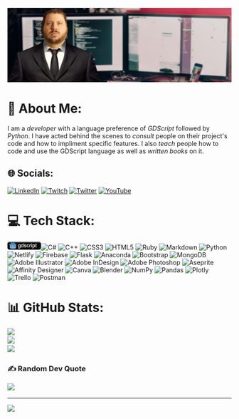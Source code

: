 ![Banner](https://raw.githubusercontent.com/newjoker6/newjoker6/Master/GitBanner.png)
# 💫 About Me:
I am a *developer* with a language preference of *GDScript* followed by *Python*. I have acted behind the scenes to *consult* people on their project's code and how to impliment specific features. I also *teach* people how to code and use the GDScript language as well as *written books* on it.<br>


## 🌐 Socials:
[![LinkedIn](https://img.shields.io/badge/LinkedIn-%230077B5.svg?logo=linkedin&logoColor=white)](https://linkedin.com/in/michael-mcguire-coder) [![Twitch](https://img.shields.io/badge/Twitch-%239146FF.svg?logo=Twitch&logoColor=white)](https://twitch.tv/newjoker6) [![Twitter](https://img.shields.io/badge/Twitter-%231DA1F2.svg?logo=Twitter&logoColor=white)](https://twitter.com/TheNewJoker6) [![YouTube](https://img.shields.io/badge/YouTube-%23FF0000.svg?logo=YouTube&logoColor=white)](https://youtube.com/c/UCyPFL_Bxp3Smxg_Fs_CH02Q) 

# 💻 Tech Stack:
![GDScript](https://raw.githubusercontent.com/newjoker6/newjoker6/Master/gdscriptbadgeC.png)![C#](https://img.shields.io/badge/c%23-%23239120.svg?style=plastic&logo=c-sharp&logoColor=white) ![C++](https://img.shields.io/badge/c++-%2300599C.svg?style=plastic&logo=c%2B%2B&logoColor=white) ![CSS3](https://img.shields.io/badge/css3-%231572B6.svg?style=plastic&logo=css3&logoColor=white) ![HTML5](https://img.shields.io/badge/html5-%23E34F26.svg?style=plastic&logo=html5&logoColor=white) ![Ruby](https://img.shields.io/badge/ruby-%23CC342D.svg?style=plastic&logo=ruby&logoColor=white) ![Markdown](https://img.shields.io/badge/markdown-%23000000.svg?style=plastic&logo=markdown&logoColor=white) ![Python](https://img.shields.io/badge/python-3670A0?style=plastic&logo=python&logoColor=ffdd54) ![Netlify](https://img.shields.io/badge/netlify-%23000000.svg?style=plastic&logo=netlify&logoColor=#00C7B7) ![Firebase](https://img.shields.io/badge/firebase-%23039BE5.svg?style=plastic&logo=firebase) ![Flask](https://img.shields.io/badge/flask-%23000.svg?style=plastic&logo=flask&logoColor=white) ![Anaconda](https://img.shields.io/badge/Anaconda-%2344A833.svg?style=plastic&logo=anaconda&logoColor=white) ![Bootstrap](https://img.shields.io/badge/bootstrap-%23563D7C.svg?style=plastic&logo=bootstrap&logoColor=white) ![MongoDB](https://img.shields.io/badge/MongoDB-%234ea94b.svg?style=plastic&logo=mongodb&logoColor=white) ![Adobe Illustrator](https://img.shields.io/badge/adobeillustrator-%23FF9A00.svg?style=plastic&logo=adobeillustrator&logoColor=white) ![Adobe InDesign](https://img.shields.io/badge/Adobe%20InDesign-49021F?style=plastic&logo=adobeindesign&logoColor=white) ![Adobe Photoshop](https://img.shields.io/badge/adobephotoshop-%2331A8FF.svg?style=plastic&logo=adobephotoshop&logoColor=white) ![Aseprite](https://img.shields.io/badge/Aseprite-FFFFFF?style=plastic&logo=Aseprite&logoColor=#7D929E) ![Affinity Designer](https://img.shields.io/badge/affinitydesginer-%231B72BE.svg?style=plastic&logo=affinity-designer&logoColor=white) ![Canva](https://img.shields.io/badge/Canva-%2300C4CC.svg?style=plastic&logo=Canva&logoColor=white) ![Blender](https://img.shields.io/badge/blender-%23F5792A.svg?style=plastic&logo=blender&logoColor=white) ![NumPy](https://img.shields.io/badge/numpy-%23013243.svg?style=plastic&logo=numpy&logoColor=white) ![Pandas](https://img.shields.io/badge/pandas-%23150458.svg?style=plastic&logo=pandas&logoColor=white) ![Plotly](https://img.shields.io/badge/Plotly-%233F4F75.svg?style=plastic&logo=plotly&logoColor=white) ![Trello](https://img.shields.io/badge/Trello-%23026AA7.svg?style=plastic&logo=Trello&logoColor=white) ![Postman](https://img.shields.io/badge/Postman-FF6C37?style=plastic&logo=postman&logoColor=white)

# 📊 GitHub Stats:
![](https://github-readme-stats.vercel.app/api?username=newjoker6&theme=blue-green&hide_border=false&include_all_commits=true&count_private=true)<br/>
![](https://github-readme-streak-stats.herokuapp.com/?user=newjoker6&theme=blue-green&hide_border=false)<br/>
![](https://github-readme-stats.vercel.app/api/top-langs/?username=newjoker6&theme=blue-green&hide_border=false&include_all_commits=true&count_private=true&layout=compact)

### ✍️ Random Dev Quote
![](https://quotes-github-readme.vercel.app/api?type=horizontal&theme=gruvbox)

---
[![](https://visitcount.itsvg.in/api?id=newjoker6&icon=2&color=3)](https://visitcount.itsvg.in)
